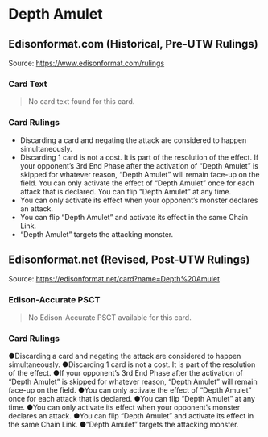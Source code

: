 # Depth Amulet

## Edisonformat.com (Historical, Pre-UTW Rulings)

Source: https://www.edisonformat.com/rulings

### Card Text

> No card text found for this card.

### Card Rulings

*   Discarding a card and negating the attack are considered to happen simultaneously.
*   Discarding 1 card is not a cost. It is part of the resolution of the effect. If your opponent’s 3rd End Phase after the activation of “Depth Amulet” is skipped for whatever reason, “Depth Amulet” will remain face-up on the field. You can only activate the effect of “Depth Amulet” once for each attack that is declared. You can flip “Depth Amulet” at any time.
*   You can only activate its effect when your opponent’s monster declares an attack.
*   You can flip “Depth Amulet” and activate its effect in the same Chain Link.
*   “Depth Amulet” targets the attacking monster.

## Edisonformat.net (Revised, Post-UTW Rulings)

Source: https://edisonformat.net/card?name=Depth%20Amulet

### Edison-Accurate PSCT

> No Edison-Accurate PSCT available for this card.

### Card Rulings

●Discarding a card and negating the attack are considered to happen simultaneously.
●Discarding 1 card is not a cost. It is part of the resolution of the effect.
●If your opponent’s 3rd End Phase after the activation of “Depth Amulet” is skipped for whatever reason, “Depth Amulet” will remain face-up on the field.
●You can only activate the effect of “Depth Amulet” once for each attack that is declared.
●You can flip “Depth Amulet” at any time.
●You can only activate its effect when your opponent’s monster declares an attack.
●You can flip “Depth Amulet” and activate its effect in the same Chain Link.
●“Depth Amulet” targets the attacking monster.
            